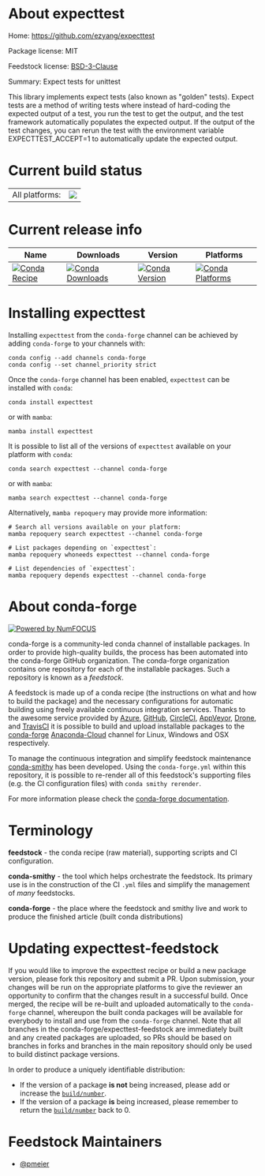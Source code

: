 About expecttest
================

Home: https://github.com/ezyang/expecttest

Package license: MIT

Feedstock license: [BSD-3-Clause](https://github.com/conda-forge/expecttest-feedstock/blob/main/LICENSE.txt)

Summary: Expect tests for unittest

This library implements expect tests (also known as "golden" tests). Expect tests
are a method of writing tests where instead of hard-coding the expected output of
a test, you run the test to get the output, and the test framework automatically
populates the expected output. If the output of the test changes, you can rerun the
test with the environment variable EXPECTTEST_ACCEPT=1 to automatically update the
expected output.


Current build status
====================


<table><tr><td>All platforms:</td>
    <td>
      <a href="https://dev.azure.com/conda-forge/feedstock-builds/_build/latest?definitionId=13522&branchName=main">
        <img src="https://dev.azure.com/conda-forge/feedstock-builds/_apis/build/status/expecttest-feedstock?branchName=main">
      </a>
    </td>
  </tr>
</table>

Current release info
====================

| Name | Downloads | Version | Platforms |
| --- | --- | --- | --- |
| [![Conda Recipe](https://img.shields.io/badge/recipe-expecttest-green.svg)](https://anaconda.org/conda-forge/expecttest) | [![Conda Downloads](https://img.shields.io/conda/dn/conda-forge/expecttest.svg)](https://anaconda.org/conda-forge/expecttest) | [![Conda Version](https://img.shields.io/conda/vn/conda-forge/expecttest.svg)](https://anaconda.org/conda-forge/expecttest) | [![Conda Platforms](https://img.shields.io/conda/pn/conda-forge/expecttest.svg)](https://anaconda.org/conda-forge/expecttest) |

Installing expecttest
=====================

Installing `expecttest` from the `conda-forge` channel can be achieved by adding `conda-forge` to your channels with:

```
conda config --add channels conda-forge
conda config --set channel_priority strict
```

Once the `conda-forge` channel has been enabled, `expecttest` can be installed with `conda`:

```
conda install expecttest
```

or with `mamba`:

```
mamba install expecttest
```

It is possible to list all of the versions of `expecttest` available on your platform with `conda`:

```
conda search expecttest --channel conda-forge
```

or with `mamba`:

```
mamba search expecttest --channel conda-forge
```

Alternatively, `mamba repoquery` may provide more information:

```
# Search all versions available on your platform:
mamba repoquery search expecttest --channel conda-forge

# List packages depending on `expecttest`:
mamba repoquery whoneeds expecttest --channel conda-forge

# List dependencies of `expecttest`:
mamba repoquery depends expecttest --channel conda-forge
```


About conda-forge
=================

[![Powered by
NumFOCUS](https://img.shields.io/badge/powered%20by-NumFOCUS-orange.svg?style=flat&colorA=E1523D&colorB=007D8A)](https://numfocus.org)

conda-forge is a community-led conda channel of installable packages.
In order to provide high-quality builds, the process has been automated into the
conda-forge GitHub organization. The conda-forge organization contains one repository
for each of the installable packages. Such a repository is known as a *feedstock*.

A feedstock is made up of a conda recipe (the instructions on what and how to build
the package) and the necessary configurations for automatic building using freely
available continuous integration services. Thanks to the awesome service provided by
[Azure](https://azure.microsoft.com/en-us/services/devops/), [GitHub](https://github.com/),
[CircleCI](https://circleci.com/), [AppVeyor](https://www.appveyor.com/),
[Drone](https://cloud.drone.io/welcome), and [TravisCI](https://travis-ci.com/)
it is possible to build and upload installable packages to the
[conda-forge](https://anaconda.org/conda-forge) [Anaconda-Cloud](https://anaconda.org/)
channel for Linux, Windows and OSX respectively.

To manage the continuous integration and simplify feedstock maintenance
[conda-smithy](https://github.com/conda-forge/conda-smithy) has been developed.
Using the ``conda-forge.yml`` within this repository, it is possible to re-render all of
this feedstock's supporting files (e.g. the CI configuration files) with ``conda smithy rerender``.

For more information please check the [conda-forge documentation](https://conda-forge.org/docs/).

Terminology
===========

**feedstock** - the conda recipe (raw material), supporting scripts and CI configuration.

**conda-smithy** - the tool which helps orchestrate the feedstock.
                   Its primary use is in the construction of the CI ``.yml`` files
                   and simplify the management of *many* feedstocks.

**conda-forge** - the place where the feedstock and smithy live and work to
                  produce the finished article (built conda distributions)


Updating expecttest-feedstock
=============================

If you would like to improve the expecttest recipe or build a new
package version, please fork this repository and submit a PR. Upon submission,
your changes will be run on the appropriate platforms to give the reviewer an
opportunity to confirm that the changes result in a successful build. Once
merged, the recipe will be re-built and uploaded automatically to the
`conda-forge` channel, whereupon the built conda packages will be available for
everybody to install and use from the `conda-forge` channel.
Note that all branches in the conda-forge/expecttest-feedstock are
immediately built and any created packages are uploaded, so PRs should be based
on branches in forks and branches in the main repository should only be used to
build distinct package versions.

In order to produce a uniquely identifiable distribution:
 * If the version of a package **is not** being increased, please add or increase
   the [``build/number``](https://docs.conda.io/projects/conda-build/en/latest/resources/define-metadata.html#build-number-and-string).
 * If the version of a package **is** being increased, please remember to return
   the [``build/number``](https://docs.conda.io/projects/conda-build/en/latest/resources/define-metadata.html#build-number-and-string)
   back to 0.

Feedstock Maintainers
=====================

* [@pmeier](https://github.com/pmeier/)

